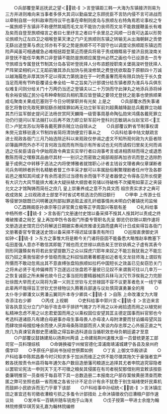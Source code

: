 <!-- { "loadSidebar": true } -->
　　○兵部覆登莱巡抚武之望＜锍-釒＞言登镇距三韩一大海为东镇接济则易为三方并进则难向来当事者多侈大其词以勤庙堂之东顾抚臣不言防内侵不言可进战而以牵制自居一何料敌审而持议平也事在牵制则皮岛与旅顺左右特角焉若论事权之专一属旅顺于东镇非不称便然筑城而毛文龙不能协力丧师而文龙不能救援鞭虽长有难及矣而自登至旅顺缩言之者曰七里纾言之者曰千余里总之风顺一日夜可达盖以形势论旅顺为辽左四卫之咽喉登莱天津之门户无旅顺则东镇之转输无从出海朝鲜之贡使无繇出途登莱与虏比邻亦有不安之势是旅顺不可不固守也以调度论旅顺距东镇远而险声闻虽可相通缓急必难相拯距登莱近而便兵将易于责成粮糈易于接济且挑浚南关非登抚不能任华夷界口非登镇不能防是旅顺应属登州必然之画也今已设游击一员专守旅顺当专属登抚节制其分岛各官听登抚择人分布咨题授职南关堡挑浚听登抚择人严阵架梁相机兴工无蹈前辙其添兵加饷与挑浚修筑之费登抚欲取盈于原额四十万诚以越海履危非厚其饷不足以得其力第挑浚在于一时费虽奢而用有限兵饷在于长久食当足而用有节昨臣覆请业奉全给一年之旨矣乃计部谓分给东镇者原为淮兵与兵俱东似难复问则分给关门十万两仍当还之登镇夫以二十万饷而守此弹丸之地添兵添将绰有余裕安插辽民分屯布种牵制奴兵相机策应皆登镇之要领尤登抚之能事也使旅顺果成屯聚南关果成厄塞则于今日分明掌职并有光矣  上是之
　　○兵部覆水西失事诸臣乞将鲁钦先取死罪招繇杀贼赎罪如再无功立斩军前刘超黄越降副总兵戴罪立功越其杰行监军御史提问正法杨世赏阿天麟降一级管事周基命陶弘勋宋鸿儒各戴死罪立功仍行提问以军法捆打以后再不效力即立斩军前叶登科刘志敏胡从仪赵宝邓＜王巳＞卢犹龙苏似洵等各戴死罪杀贼立功自赎从之
　　○兵部覆议黔省节制事权谓朱爕元宜移驻遵义节制四省简将清饷便宜行事从之
　　○兵科给事中陆文献疏言进士观政各衙门三月乃始选除近科以来观政仅参谒之虚文不知所观何政为大臣者除卯簿画押而外亦不可言何政当观而有所指示有所省试也无何而请假归里矣无何而谒选之任矣臣请自今伊始观政令典宜实实举行者曰询事考言或进相质辩而得之或退悉敷陈而得之嘿察其品曲尽其材一一别识之而密致之阁部阁部再加咨讯而登之选除酌量于成例之中转移于选法之内将使博雅者就馆职心计者主钱谷文理者典仪章谋断者司兵务明辨者折刑名精敏者督工作丰采才猷可以率属励俗剸繁理剧者任州守及各郡岩邑之推知其间或才有余而凌厉过当德有余而强干不足者器使之令得各见所长傥更有大识力大风节能排大难决大疑扶植大纲尝者另储以待破格不次擢用如蒙正之夹袋允文之才馆陶铸而简任之庶几  皇上崇重养成之意不为具文而  祖宗责实求才之典可收成效矣  上曰观政进士部堂不时省试考核选法仍照旧额行
　　○甲申  上传游士任等侵冒饷银既已问明著送刑部拟罪追赃孟淑孔奸细事情尚未明白仍著镇抚司监候
　　○乙酉赐阁臣孙承宗等日讲官黄立极等正字周国兴等扇有差
　　○礼科给事中杨所修＜锍-釒＞言各衙门文册速付史馆以备采择不按其人按其时以责成之终难破推诿之局乞  皇上再加申饬令各衙门所委专管职名先呈  御览仍钦限以期作速将文册造送史馆完日仍将解送日期据实奏闻庶推诿无路而盛典可计日成矣得旨各衙门文册著委官专管速送史馆以备采择不得迟延误事责有所归
　　○巡按直隶御史洪如钟＜锍-釒＞东方之事惟大将是赖今关门诸将臣固不能备悉大略惟赵率教塞下屯田差强人意亦不敢信其即能了贼也而尤世禄以病告矣王世钦纨裤之子虚有其表今则形同籧篨矣有将若此安望提数万之众以探虎穴耶年来奴之不能忘我犹我之不能忘奴乃奴之乘我恒密步步皆稳而我之料奴恒疏著著都差如近者毛文龙驻师海上谓奴有所慑而不敢动忽焉出其不意直缚张盘陷旅顺如拉朽中国短长之效盖已见矣窃恐关门之将未必贤于毛帅偏禆而下岂遂远过张盘若不量彼已见奴不来谓我可往以几幸万一之恢复诚臣之所未解也故今日之事当扼险要精器械厉兵秣马汰冗节浮俟我之力完胆壮徐图大举而尤以简将为第一义则王世钦与尤世禄固不容不议更革者危关一线宁堪此辈再坏哉得旨王世钦尤世禄物议久腾著兵部速与议处慎简谋勇兼全的用
　　○太仆寺少卿潘文以男潘云翼同升本寺少卿具＜锍-釒＞自陈  上命改潘文为大理寺添注右少卿
　　○丙戌  上视朝
　　○吏科给事中郭兴言＜锍-釒＞言迩来言官各执意见分立门户始乎攻击卒乎排挤气魄才力不用之以补阙拾遗而用之以植党树私精神念虑不用之以忠君爱国而用之以乘权固位安望其匡主德定国事而紏官邪也今考选科道诸臣凡有建白毋避事亦毋生事毋畏人亦毋凌人毋附津要而甘谄媚毋望风旨而肆攻排毋掇拾唾余而使人厌弃毋条陈琐鄙而资人笑谈内存忠厚之心外振正直之气庶几为真谏官真御史愿诸勖之得旨新选科道自当循职效忠母负朝廷遴才至意
　　○户部覆议鼓铸建局以扬荆州两请  上命建局荆州速推大臣一员督统更差工部司官一员料理综核
　　○命铸换福宁州候官德化漳浦南靖浦城建宁各县及泉州府儒学印
　　○予原任户部尚书张经世祭葬如例
　　○丁亥  上御文华殿讲读
　　○户科给事中陈熙昌奏今时只知求多于加派而维正之供不能尽徵其拖欠于豪强者宜严敕各抚按责令州县将每年逋欠各户数目造册藩司粮道比追择其尤者申院追究容隐者以罢软论宪法一申则天下无不可徵之粮矣其侵匿在有司者税契那借别用宜敕该按臣委廉明推官一员查核于每县项下具一总数造册二本报南北户部存案候黄册清查而欺匿之弊可坐照也繇一省而推之各省分计不足合计有余不犹愈于别生端绪使奸民乘机而鼓衅小民欲诉而无门乎章下该部
　　○户科给事中孙绍统＜锍-釒＞言沐镇庄田之害宜还有司徵收漕粮亏损之多蚤令计部措处  上命沐镇徵收仍旧漕粮户部作速议处
　　○发冲车一百辆并随车铳炮于山海关
　　○戊子授第一甲进士余煌为翰林院修撰华琪芳吴孔嘉为翰林院编修
